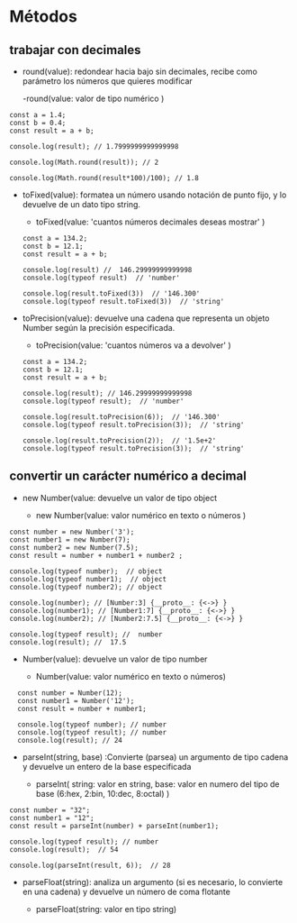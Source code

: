 # Métodos

## trabajar con decimales

- round(value): redondear hacia bajo sin decimales, recibe como parámetro los números que quieres modificar

  -round(value: valor de tipo numérico )

```
const a = 1.4;
const b = 0.4;
const result = a + b;

console.log(result); // 1.7999999999999998

console.log(Math.round(result)); // 2

console.log(Math.round(result*100)/100); // 1.8
```

- toFixed(value): formatea un número usando notación de punto fijo, y lo devuelve de un dato tipo string.

  - toFixed(value: 'cuantos números decimales deseas mostrar' )

  ```
  const a = 134.2;
  const b = 12.1;
  const result = a + b;

  console.log(result) //  146.29999999999998
  console.log(typeof result)  // 'number'

  console.log(result.toFixed(3))  // '146.300'
  console.log(typeof result.toFixed(3))  // 'string'
  ```

- toPrecision(value): devuelve una cadena que representa un objeto Number según la precisión especificada.

  - toPrecision(value: 'cuantos números va a devolver' )

  ```
  const a = 134.2;
  const b = 12.1;
  const result = a + b;

  console.log(result); // 146.29999999999998
  console.log(typeof result);  // 'number'

  console.log(result.toPrecision(6));  // '146.300'
  console.log(typeof result.toPrecision(3));  // 'string'

  console.log(result.toPrecision(2));  // '1.5e+2'
  console.log(typeof result.toPrecision(3));  // 'string'
  ```

## convertir un carácter numérico a decimal

- new Number(value: devuelve un valor de tipo object

  - new Number(value: valor numérico en texto o números )

```
const number = new Number('3');
const number1 = new Number(7);
const number2 = new Number(7.5);
const result = number + number1 + number2 ;

console.log(typeof number);  // object
console.log(typeof number1);  // object
console.log(typeof number2); // object

console.log(number); // [Number:3] {__proto__: {<->} }
console.log(number1); // [Number1:7] {__proto__: {<->} }
console.log(number2); // [Number2:7.5] {__proto__: {<->} }

console.log(typeof result); //  number
console.log(result); //  17.5
```

- Number(value): devuelve un valor de tipo number

  - Number(value: valor numérico en texto o números)

```
  const number = Number(12);
  const number1 = Number('12');
  const result = number + number1;

  console.log(typeof number); // number
  console.log(typeof result); // number
  console.log(result); // 24
```

- parseInt(string, base) :Convierte (parsea) un argumento de tipo cadena y devuelve un entero de la base especificada

  - parseInt(
    string: valor en string,
    base: valor en numero del tipo de base (6:hex, 2:bin, 10:dec, 8:octal)
    )
```
const number = "32";
const number1 = "12";
const result = parseInt(number) + parseInt(number1);

console.log(typeof result); // number
console.log(result);  // 54

console.log(parseInt(result, 6));  // 28
```

- parseFloat(string): analiza un argumento (si es necesario, lo convierte en una cadena) y devuelve un número de coma flotante

  - parseFloat(string: valor en tipo string)
```

```
